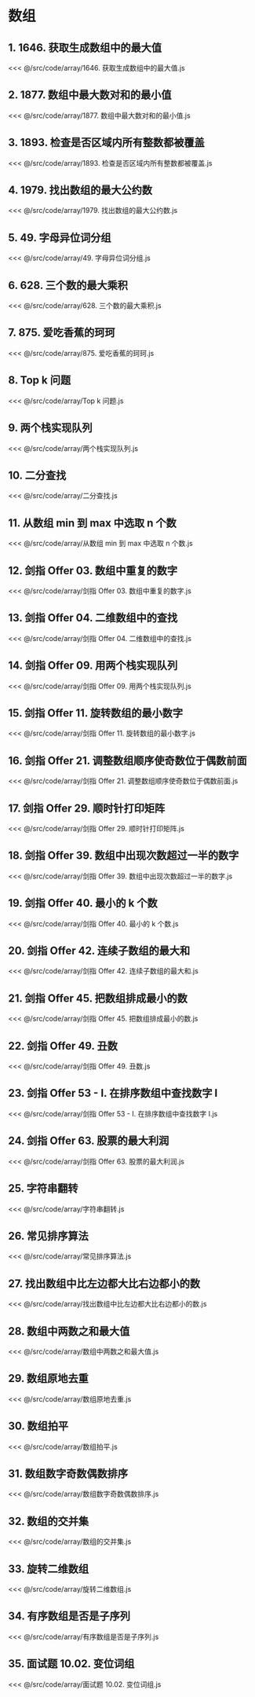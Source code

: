 # 数组

## 1. 1646. 获取生成数组中的最大值

<<< @/src/code/array/1646. 获取生成数组中的最大值.js

## 2. 1877. 数组中最大数对和的最小值

<<< @/src/code/array/1877. 数组中最大数对和的最小值.js

## 3. 1893. 检查是否区域内所有整数都被覆盖

<<< @/src/code/array/1893. 检查是否区域内所有整数都被覆盖.js

## 4. 1979. 找出数组的最大公约数

<<< @/src/code/array/1979. 找出数组的最大公约数.js

## 5. 49. 字母异位词分组

<<< @/src/code/array/49. 字母异位词分组.js

## 6. 628. 三个数的最大乘积

<<< @/src/code/array/628. 三个数的最大乘积.js

## 7. 875. 爱吃香蕉的珂珂

<<< @/src/code/array/875. 爱吃香蕉的珂珂.js

## 8. Top k 问题

<<< @/src/code/array/Top k 问题.js

## 9. 两个栈实现队列

<<< @/src/code/array/两个栈实现队列.js

## 10. 二分查找

<<< @/src/code/array/二分查找.js

## 11. 从数组 min 到 max 中选取 n 个数

<<< @/src/code/array/从数组 min 到 max 中选取 n 个数.js

## 12. 剑指 Offer 03. 数组中重复的数字

<<< @/src/code/array/剑指 Offer 03. 数组中重复的数字.js

## 13. 剑指 Offer 04. 二维数组中的查找

<<< @/src/code/array/剑指 Offer 04. 二维数组中的查找.js

## 14. 剑指 Offer 09. 用两个栈实现队列

<<< @/src/code/array/剑指 Offer 09. 用两个栈实现队列.js

## 15. 剑指 Offer 11. 旋转数组的最小数字

<<< @/src/code/array/剑指 Offer 11. 旋转数组的最小数字.js

## 16. 剑指 Offer 21. 调整数组顺序使奇数位于偶数前面

<<< @/src/code/array/剑指 Offer 21. 调整数组顺序使奇数位于偶数前面.js

## 17. 剑指 Offer 29. 顺时针打印矩阵

<<< @/src/code/array/剑指 Offer 29. 顺时针打印矩阵.js

## 18. 剑指 Offer 39. 数组中出现次数超过一半的数字

<<< @/src/code/array/剑指 Offer 39. 数组中出现次数超过一半的数字.js

## 19. 剑指 Offer 40. 最小的 k 个数

<<< @/src/code/array/剑指 Offer 40. 最小的 k 个数.js

## 20. 剑指 Offer 42. 连续子数组的最大和

<<< @/src/code/array/剑指 Offer 42. 连续子数组的最大和.js

## 21. 剑指 Offer 45. 把数组排成最小的数

<<< @/src/code/array/剑指 Offer 45. 把数组排成最小的数.js

## 22. 剑指 Offer 49. 丑数

<<< @/src/code/array/剑指 Offer 49. 丑数.js

## 23. 剑指 Offer 53 - I. 在排序数组中查找数字 I

<<< @/src/code/array/剑指 Offer 53 - I. 在排序数组中查找数字 I.js

## 24. 剑指 Offer 63. 股票的最大利润

<<< @/src/code/array/剑指 Offer 63. 股票的最大利润.js

## 25. 字符串翻转

<<< @/src/code/array/字符串翻转.js

## 26. 常见排序算法

<<< @/src/code/array/常见排序算法.js

## 27. 找出数组中比左边都大比右边都小的数

<<< @/src/code/array/找出数组中比左边都大比右边都小的数.js

## 28. 数组中两数之和最大值

<<< @/src/code/array/数组中两数之和最大值.js

## 29. 数组原地去重

<<< @/src/code/array/数组原地去重.js

## 30. 数组拍平

<<< @/src/code/array/数组拍平.js

## 31. 数组数字奇数偶数排序

<<< @/src/code/array/数组数字奇数偶数排序.js

## 32. 数组的交并集

<<< @/src/code/array/数组的交并集.js

## 33. 旋转二维数组

<<< @/src/code/array/旋转二维数组.js

## 34. 有序数组是否是子序列

<<< @/src/code/array/有序数组是否是子序列.js

## 35. 面试题 10.02. 变位词组

<<< @/src/code/array/面试题 10.02. 变位词组.js